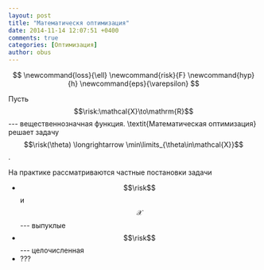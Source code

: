 ```yaml
---
layout: post
title: "Математическя оптимизация"
date: 2014-11-14 12:07:51 +0400
comments: true
categories: [Оптимизация]
author: obus
---
```

 
$$
\newcommand{loss}{\ell}
\newcommand{risk}{F}
\newcommand{hyp}{h}
\newcommand{eps}{\varepsilon}
$$
 
Пусть $$\risk:\mathcal{X}\to\mathrm{R}$$ --- вещественнозначная функция. \textit{Математическая оптимизация} решает задачу $$\risk(\theta) \longrightarrow \min\limits_{\theta\in\mathcal{X}}$$.

На практике рассматриваются частные постановки задачи 

* $$\risk$$ и $$\mathcal{X}$$ --- выпуклые
* $$\risk$$ --- целочисленная
* ???

